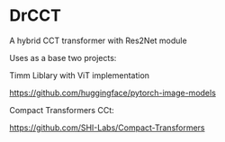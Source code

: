 # DrCCT
A hybrid CCT transformer with Res2Net module

Uses as a base two projects:

Timm Liblary with ViT implementation

https://github.com/huggingface/pytorch-image-models

Compact Transformers CCt:

https://github.com/SHI-Labs/Compact-Transformers

